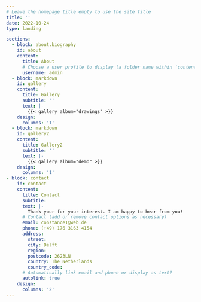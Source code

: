 ```yaml
---
# Leave the homepage title empty to use the site title
title: ''
date: 2022-10-24
type: landing

sections:
  - block: about.biography
    id: about
    content:
      title: About
      # Choose a user profile to display (a folder name within `content/authors/`)
      username: admin
  - block: markdown
    id: gallery
    content:
      title: Gallery
      subtitle: ''
      text: |-
        {{< gallery album="drawings" >}}
    design:
      columns: '1'
  - block: markdown
    id: gallery2
    content:
      title: Gallery2
      subtitle: ''
      text: |-
        {{< gallery album="demo" >}}
    design:
      columns: '1'
- block: contact
    id: contact
    content:
      title: Contact
      subtitle:
      text: |-
        Thank your for your interest. I am happy to hear from you!
      # Contact (add or remove contact options as necessary)
      email: constance1@web.de
      phone: (+49) 176 3163 4154
      address:
        street:
        city: Delft
        region:
        postcode: 2623LN
        country: The Netherlands
        country_code:
      # Automatically link email and phone or display as text?
      autolink: true
    design:
      columns: '2'
---
```

